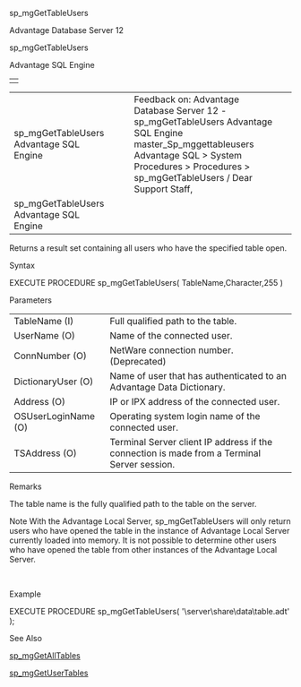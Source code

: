 sp\_mgGetTableUsers




Advantage Database Server 12  

sp\_mgGetTableUsers

Advantage SQL Engine

|  |
| --- |
|  |

|  |  |  |  |  |
| --- | --- | --- | --- | --- |
| sp\_mgGetTableUsers  Advantage SQL Engine |  |  | Feedback on: Advantage Database Server 12 - sp\_mgGetTableUsers Advantage SQL Engine master\_Sp\_mggettableusers Advantage SQL > System Procedures > Procedures > sp\_mgGetTableUsers / Dear Support Staff, |  |
| sp\_mgGetTableUsers  Advantage SQL Engine |  |  |  |  |

Returns a result set containing all users who have the specified table open.

Syntax

EXECUTE PROCEDURE sp\_mgGetTableUsers( TableName,Character,255 )

Parameters

|  |  |
| --- | --- |
| TableName (I) | Full qualified path to the table. |
| UserName (O) | Name of the connected user. |
| ConnNumber (O) | NetWare connection number. (Deprecated) |
| DictionaryUser (O) | Name of user that has authenticated to an Advantage Data Dictionary. |
| Address (O) | IP or IPX address of the connected user. |
| OSUserLoginName (O) | Operating system login name of the connected user. |
| TSAddress (O) | Terminal Server client IP address if the connection is made from a Terminal Server session. |

Remarks

The table name is the fully qualified path to the table on the server.

Note With the Advantage Local Server, sp\_mgGetTableUsers will only return users who have opened the table in the instance of Advantage Local Server currently loaded into memory. It is not possible to determine other users who have opened the table from other instances of the Advantage Local Server.

 

Example

EXECUTE PROCEDURE sp\_mgGetTableUsers( '\\server\share\data\table.adt' );

See Also

[sp\_mgGetAllTables](master_sp_mggetalltables.htm)

[sp\_mgGetUserTables](master_sp_mggetusertables.htm)